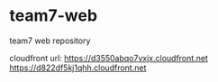 # team7-web
team7 web repository

cloudfront url: https://d3550abqo7vxjx.cloudfront.net
https://d822df5kj1qhh.cloudfront.net
